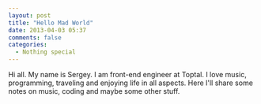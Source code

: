 ```yaml
---
layout: post
title: "Hello Mad World"
date: 2013-04-03 05:37
comments: false
categories:
  - Nothing special
---
```

Hi all. My name is Sergey. I am front-end engineer at Toptal. I love music, programming, traveling and enjoying life in all aspects. Here I'll share some notes on music, coding and maybe some other stuff.
